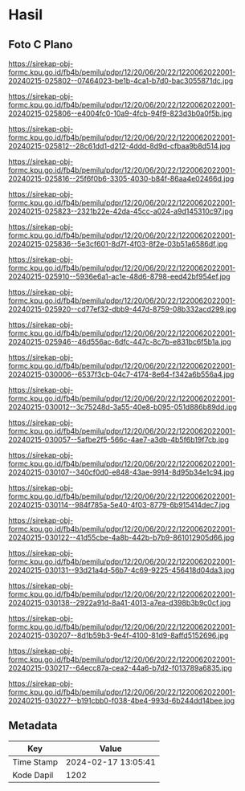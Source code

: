 # Hasil

## Foto C Plano

https://sirekap-obj-formc.kpu.go.id/fb4b/pemilu/pdpr/12/20/06/20/22/1220062022001-20240215-025802--07464023-be1b-4ca1-b7d0-bac3055871dc.jpg

https://sirekap-obj-formc.kpu.go.id/fb4b/pemilu/pdpr/12/20/06/20/22/1220062022001-20240215-025806--e4004fc0-10a9-4fcb-94f9-823d3b0a0f5b.jpg

https://sirekap-obj-formc.kpu.go.id/fb4b/pemilu/pdpr/12/20/06/20/22/1220062022001-20240215-025812--28c61dd1-d212-4ddd-8d9d-cfbaa9b8d514.jpg

https://sirekap-obj-formc.kpu.go.id/fb4b/pemilu/pdpr/12/20/06/20/22/1220062022001-20240215-025816--25f6f0b6-3305-4030-b84f-86aa4e02466d.jpg

https://sirekap-obj-formc.kpu.go.id/fb4b/pemilu/pdpr/12/20/06/20/22/1220062022001-20240215-025823--2321b22e-42da-45cc-a024-a9d145310c97.jpg

https://sirekap-obj-formc.kpu.go.id/fb4b/pemilu/pdpr/12/20/06/20/22/1220062022001-20240215-025836--5e3cf601-8d7f-4f03-8f2e-03b51a6586df.jpg

https://sirekap-obj-formc.kpu.go.id/fb4b/pemilu/pdpr/12/20/06/20/22/1220062022001-20240215-025910--5936e6a1-ac1e-48d6-8798-eed42bf954ef.jpg

https://sirekap-obj-formc.kpu.go.id/fb4b/pemilu/pdpr/12/20/06/20/22/1220062022001-20240215-025920--cd77ef32-dbb9-447d-8759-08b332acd299.jpg

https://sirekap-obj-formc.kpu.go.id/fb4b/pemilu/pdpr/12/20/06/20/22/1220062022001-20240215-025946--46d556ac-6dfc-447c-8c7b-e831bc6f5b1a.jpg

https://sirekap-obj-formc.kpu.go.id/fb4b/pemilu/pdpr/12/20/06/20/22/1220062022001-20240215-030006--6537f3cb-04c7-4174-8e64-f342a6b556a4.jpg

https://sirekap-obj-formc.kpu.go.id/fb4b/pemilu/pdpr/12/20/06/20/22/1220062022001-20240215-030012--3c75248d-3a55-40e8-b095-051d886b89dd.jpg

https://sirekap-obj-formc.kpu.go.id/fb4b/pemilu/pdpr/12/20/06/20/22/1220062022001-20240215-030057--5afbe2f5-566c-4ae7-a3db-4b5f6b19f7cb.jpg

https://sirekap-obj-formc.kpu.go.id/fb4b/pemilu/pdpr/12/20/06/20/22/1220062022001-20240215-030107--340cf0d0-e848-43ae-9914-8d95b34e1c94.jpg

https://sirekap-obj-formc.kpu.go.id/fb4b/pemilu/pdpr/12/20/06/20/22/1220062022001-20240215-030114--984f785a-5e40-4f03-8779-6b915414dec7.jpg

https://sirekap-obj-formc.kpu.go.id/fb4b/pemilu/pdpr/12/20/06/20/22/1220062022001-20240215-030122--41d55cbe-4a8b-442b-b7b9-861012905d66.jpg

https://sirekap-obj-formc.kpu.go.id/fb4b/pemilu/pdpr/12/20/06/20/22/1220062022001-20240215-030131--93d21a4d-56b7-4c69-9225-456418d04da3.jpg

https://sirekap-obj-formc.kpu.go.id/fb4b/pemilu/pdpr/12/20/06/20/22/1220062022001-20240215-030138--2922a91d-8a41-4013-a7ea-d398b3b9c0cf.jpg

https://sirekap-obj-formc.kpu.go.id/fb4b/pemilu/pdpr/12/20/06/20/22/1220062022001-20240215-030207--8d1b59b3-9e4f-4100-81d9-8affd5152696.jpg

https://sirekap-obj-formc.kpu.go.id/fb4b/pemilu/pdpr/12/20/06/20/22/1220062022001-20240215-030217--64ecc87a-cea2-44a6-b7d2-f013789a6835.jpg

https://sirekap-obj-formc.kpu.go.id/fb4b/pemilu/pdpr/12/20/06/20/22/1220062022001-20240215-030227--b191cbb0-f038-4be4-993d-6b244dd14bee.jpg


## Metadata

| Key        | Value               |
| ---------- | ------------------- |
| Time Stamp | 2024-02-17 13:05:41 |
| Kode Dapil | 1202                |



